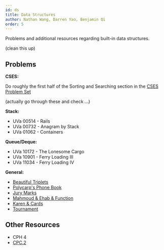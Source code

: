 ```yaml
---
id: ds
title: Data Structures
author: Nathan Wang, Darren Yao, Benjamin Qi
order: 5
---
```


<module-excerpt>

Problems and additional resources regarding built-in data structures.

(clean this up)

</module-excerpt>

## Problems

**CSES:**

Do roughly the first half of the Sorting and Searching section in the [CSES Problem Set](https://cses.fi/problemset/)

(actually go through these and check ...)

**Stack:**
 - UVa 00514 - Rails
 - UVa 00732 - Anagram by Stack
 - UVa 01062 - Containers

**Queue/Deque:**

 - UVa 10172 - The Lonesome Cargo
 - UVa 10901 - Ferry Loading III
 - UVa 11034 - Ferry Loading IV

**General:**

- [Beautiful Triplets](https://www.hackerearth.com/practice/algorithms/greedy/basics-of-greedy-algorithms/practice-problems/algorithm/mancunian-and-beautiful-triplets-30968257/) [](54)
- [Polycarp's Phone Book](http://codeforces.com/contest/860/problem/B) [](56)
- [Jury Marks](http://codeforces.com/contest/831/problem/C) [](67)
- [Mahmoud & Ehab & Function](http://codeforces.com/contest/862/problem/E) [](74)
- [Karen & Cards](http://codeforces.com/contest/815/problem/D) [](86)
- [Tournament](http://codeforces.com/contest/878/problem/C) [](106)

## Other Resources

 - CPH 4
 - [CPC.2](https://github.com/SuprDewd/T-414-AFLV/tree/master/02_data_structures)
